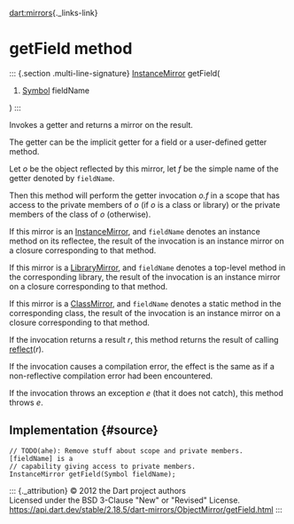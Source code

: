 [dart:mirrors](../../dart-mirrors/dart-mirrors-library){._links-link}

getField method
===============

::: {.section .multi-line-signature}
[InstanceMirror](../instancemirror-class) getField(

1.  [Symbol](../../dart-core/symbol-class) fieldName

)
:::

Invokes a getter and returns a mirror on the result.

The getter can be the implicit getter for a field or a user-defined
getter method.

Let *o* be the object reflected by this mirror, let *f* be the simple
name of the getter denoted by `fieldName`.

Then this method will perform the getter invocation *o.f* in a scope
that has access to the private members of *o* (if *o* is a class or
library) or the private members of the class of *o* (otherwise).

If this mirror is an [InstanceMirror](../instancemirror-class), and
`fieldName` denotes an instance method on its reflectee, the result of
the invocation is an instance mirror on a closure corresponding to that
method.

If this mirror is a [LibraryMirror](../librarymirror-class), and
`fieldName` denotes a top-level method in the corresponding library, the
result of the invocation is an instance mirror on a closure
corresponding to that method.

If this mirror is a [ClassMirror](../classmirror-class), and `fieldName`
denotes a static method in the corresponding class, the result of the
invocation is an instance mirror on a closure corresponding to that
method.

If the invocation returns a result *r*, this method returns the result
of calling [reflect](../reflect)(*r*).

If the invocation causes a compilation error, the effect is the same as
if a non-reflective compilation error had been encountered.

If the invocation throws an exception *e* (that it does not catch), this
method throws *e*.

Implementation {#source}
--------------

``` {.language-dart data-language="dart"}
// TODO(ahe): Remove stuff about scope and private members. [fieldName] is a
// capability giving access to private members.
InstanceMirror getField(Symbol fieldName);
```

::: {._attribution}
© 2012 the Dart project authors\
Licensed under the BSD 3-Clause \"New\" or \"Revised\" License.\
<https://api.dart.dev/stable/2.18.5/dart-mirrors/ObjectMirror/getField.html>
:::
